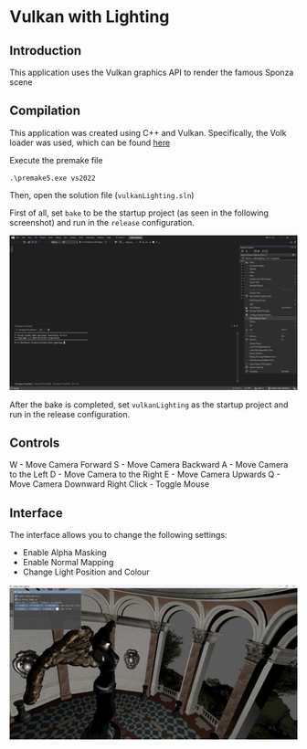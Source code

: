 # Vulkan with Lighting
## Introduction
This application uses the Vulkan graphics API to render the famous Sponza scene

## Compilation
This application was created using C++ and Vulkan. Specifically, the Volk loader was used, which can be found [here](https://github.com/zeux/volk)

Execute the premake file  

    .\premake5.exe vs2022

Then, open the solution file (`vulkanLighting.sln`)

First of all, set `bake` to be the startup project (as seen in the following screenshot) and run in the `release` configuration.

![Set Startup Project](assets-src/set%20startup%20project.jpg)

After the bake is completed, set `vulkanLighting` as the startup project and run in the release configuration.

## Controls
W - Move Camera Forward
S - Move Camera Backward
A - Move Camera to the Left
D - Move Camera to the Right
E - Move Camera Upwards
Q - Move Camera Downward
Right Click - Toggle Mouse

## Interface
The interface allows you to change the following settings:
- Enable Alpha Masking
- Enable Normal Mapping
- Change Light Position and Colour


![Image](assets-src/lighting%20vulkan.jpg)
